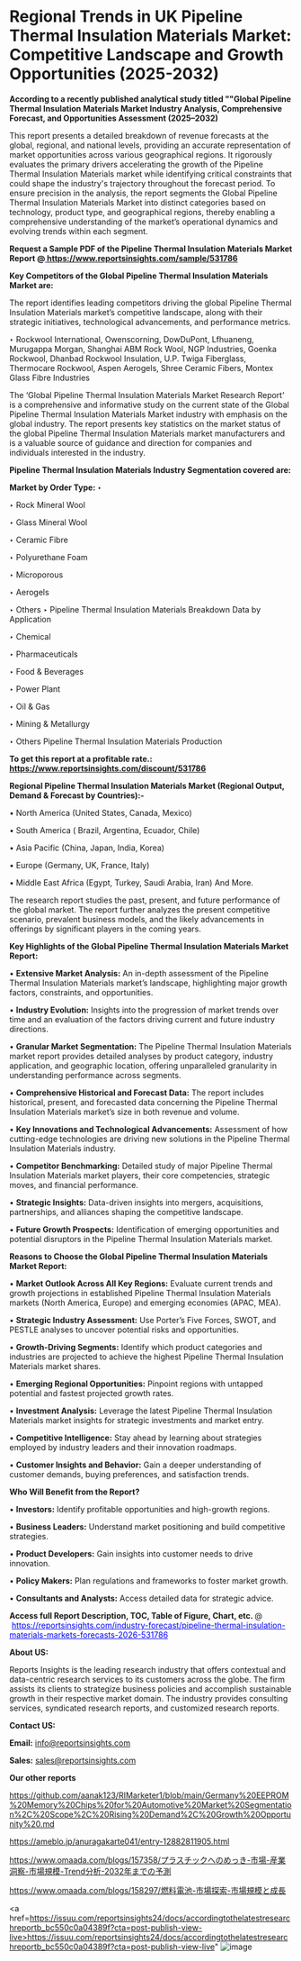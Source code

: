 # Regional Trends in UK Pipeline Thermal Insulation Materials Market: Competitive Landscape and Growth Opportunities (2025-2032)

<strong>According to a recently published analytical study titled ""Global Pipeline Thermal Insulation Materials Market Industry Analysis, Comprehensive Forecast, and Opportunities Assessment (2025–2032)</strong>

This report presents a detailed breakdown of revenue forecasts at the global, regional, and national levels, providing an accurate representation of market opportunities across various geographical regions. It rigorously evaluates the primary drivers accelerating the growth of the Pipeline Thermal Insulation Materials market while identifying critical constraints that could shape the industry's trajectory throughout the forecast period. To ensure precision in the analysis, the report segments the Global Pipeline Thermal Insulation Materials Market into distinct categories based on technology, product type, and geographical regions, thereby enabling a comprehensive understanding of the market’s operational dynamics and evolving trends within each segment.

<strong>Request a Sample PDF of the Pipeline Thermal Insulation Materials Market Report </strong><strong>@<a href=https://www.reportsinsights.com/sample/531786 style=color:#0000ff;> https://www.reportsinsights.com/sample/531786</a></strong></font>

<strong>Key Competitors of the Global Pipeline Thermal Insulation Materials Market are:</strong>

The report identifies leading competitors driving the global Pipeline Thermal Insulation Materials market’s competitive landscape, along with their strategic initiatives, technological advancements, and performance metrics.

‣ Rockwool International, Owenscorning, DowDuPont, Lfhuaneng, Murugappa Morgan, Shanghai ABM Rock Wool, NGP Industries, Goenka Rockwool, Dhanbad Rockwool Insulation, U.P. Twiga Fiberglass, Thermocare Rockwool, Aspen Aerogels, Shree Ceramic Fibers, Montex Glass Fibre Industries

The ‘Global Pipeline Thermal Insulation Materials Market Research Report’ is a comprehensive and informative study on the current state of the Global Pipeline Thermal Insulation Materials Market industry with emphasis on the global industry. The report presents key statistics on the market status of the global Pipeline Thermal Insulation Materials market manufacturers and is a valuable source of guidance and direction for companies and individuals interested in the industry.

<strong>Pipeline Thermal Insulation Materials Industry Segmentation covered are:</strong>

<strong>Market by Order Type: </strong>
‣ 

‣ Rock Mineral Wool

‣ Glass Mineral Wool

‣ Ceramic Fibre

‣ Polyurethane Foam

‣ Microporous

‣ Aerogels

‣ Others
‣ Pipeline Thermal Insulation Materials Breakdown Data by Application

‣ Chemical

‣ Pharmaceuticals

‣ Food & Beverages

‣ Power Plant

‣ Oil & Gas

‣ Mining & Metallurgy

‣ Others
Pipeline Thermal Insulation Materials Production

<strong>To get this report at a profitable rate.: <a href=https://www.reportsinsights.com/discount/531786 style=color:#0000ff;>https://www.reportsinsights.com/discount/531786</a></strong></font>

<strong>Regional Pipeline Thermal Insulation Materials Market (Regional Output, Demand &amp; Forecast by Countries):-</strong>

• North America (United States, Canada, Mexico)

• South America ( Brazil, Argentina, Ecuador, Chile)

• Asia Pacific (China, Japan, India, Korea)

• Europe (Germany, UK, France, Italy)

• Middle East Africa (Egypt, Turkey, Saudi Arabia, Iran) And More.

The research report studies the past, present, and future performance of the global market. The report further analyzes the present competitive scenario, prevalent business models, and the likely advancements in offerings by significant players in the coming years.

<strong>Key Highlights of the Global Pipeline Thermal Insulation Materials Market Report:</strong>

• <strong>Extensive Market Analysis:</strong> An in-depth assessment of the Pipeline Thermal Insulation Materials market’s landscape, highlighting major growth factors, constraints, and opportunities.

• <strong>Industry Evolution:</strong> Insights into the progression of market trends over time and an evaluation of the factors driving current and future industry directions.

• <strong>Granular Market Segmentation:</strong> The Pipeline Thermal Insulation Materials market report provides detailed analyses by product category, industry application, and geographic location, offering unparalleled granularity in understanding performance across segments.

• <strong>Comprehensive Historical and Forecast Data:</strong> The report includes historical, present, and forecasted data concerning the Pipeline Thermal Insulation Materials market’s size in both revenue and volume.

• <strong>Key Innovations and Technological Advancements:</strong> Assessment of how cutting-edge technologies are driving new solutions in the Pipeline Thermal Insulation Materials industry.

• <strong>Competitor Benchmarking:</strong> Detailed study of major Pipeline Thermal Insulation Materials market players, their core competencies, strategic moves, and financial performance.

• <strong>Strategic Insights:</strong> Data-driven insights into mergers, acquisitions, partnerships, and alliances shaping the competitive landscape.

• <strong>Future Growth Prospects:</strong> Identification of emerging opportunities and potential disruptors in the Pipeline Thermal Insulation Materials market.

<strong>Reasons to Choose the Global Pipeline Thermal Insulation Materials Market Report:</strong>

• <strong>Market Outlook Across All Key Regions:</strong> Evaluate current trends and growth projections in established Pipeline Thermal Insulation Materials markets (North America, Europe) and emerging economies (APAC, MEA).

• <strong>Strategic Industry Assessment:</strong> Use Porter’s Five Forces, SWOT, and PESTLE analyses to uncover potential risks and opportunities.

• <strong>Growth-Driving Segments:</strong> Identify which product categories and industries are projected to achieve the highest Pipeline Thermal Insulation Materials market shares.

• <strong>Emerging Regional Opportunities:</strong> Pinpoint regions with untapped potential and fastest projected growth rates.

• <strong>Investment Analysis:</strong> Leverage the latest Pipeline Thermal Insulation Materials market insights for strategic investments and market entry.

• <strong>Competitive Intelligence:</strong> Stay ahead by learning about strategies employed by industry leaders and their innovation roadmaps.

• <strong>Customer Insights and Behavior:</strong> Gain a deeper understanding of customer demands, buying preferences, and satisfaction trends.

<strong>Who Will Benefit from the Report?</strong>

• <strong>Investors:</strong> Identify profitable opportunities and high-growth regions.

• <strong>Business Leaders:</strong> Understand market positioning and build competitive strategies.

• <strong>Product Developers:</strong> Gain insights into customer needs to drive innovation.

• <strong>Policy Makers:</strong> Plan regulations and frameworks to foster market growth.

• <strong>Consultants and Analysts:</strong> Access detailed data for strategic advice.
</ul>
<strong>Access full Report Description, TOC, Table of Figure, Chart, etc. </strong>@  <a href=https://reportsinsights.com/industry-forecast/pipeline-thermal-insulation-materials-markets-forecasts-2026-531786 style=color:#0000ff;>https://reportsinsights.com/industry-forecast/pipeline-thermal-insulation-materials-markets-forecasts-2026-531786</a></font>

<strong><strong>About US</strong>:</strong>

Reports Insights is the leading research industry that offers contextual and data-centric research services to its customers across the globe. The firm assists its clients to strategize business policies and accomplish sustainable growth in their respective market domain. The industry provides consulting services, syndicated research reports, and customized research reports.

<strong>Contact US:</strong>

<p class=""""><b>Email:</b> <a href=mailto:info@reportsinsights.com>info@reportsinsights.com</a></p>
<p class=""""><b>Sales:</b> <a href=mailto:sales@reportsinsights.com>sales@reportsinsights.com</a></p>

<strong>Our other reports</strong>

<a href=https://github.com/aanak123/RIMarketer1/blob/main/Germany%20EEPROM%20Memory%20Chips%20for%20Automotive%20Market%20Segmentation%2C%20Scope%2C%20Rising%20Demand%2C%20Growth%20Opportunity%20.md>https://github.com/aanak123/RIMarketer1/blob/main/Germany%20EEPROM%20Memory%20Chips%20for%20Automotive%20Market%20Segmentation%2C%20Scope%2C%20Rising%20Demand%2C%20Growth%20Opportunity%20.md</a>

<a href=https://ameblo.jp/anuragakarte041/entry-12882811905.html>https://ameblo.jp/anuragakarte041/entry-12882811905.html</a>

<a href=https://www.omaada.com/blogs/157358/プラスチックへのめっき-市場-産業洞察-市場規模-Trend分析-2032年までの予測>https://www.omaada.com/blogs/157358/プラスチックへのめっき-市場-産業洞察-市場規模-Trend分析-2032年までの予測</a>

<a href=https://www.omaada.com/blogs/158297/燃料電池-市場探索-市場規模と成長>https://www.omaada.com/blogs/158297/燃料電池-市場探索-市場規模と成長</a>

<a href=https://issuu.com/reportsinsights24/docs/accordingtothelatestresearchreportb_bc550c0a04389f?cta=post-publish-view-live>https://issuu.com/reportsinsights24/docs/accordingtothelatestresearchreportb_bc550c0a04389f?cta=post-publish-view-live</a>"
![image](https://github.com/user-attachments/assets/9eba665e-52e4-435f-a78b-98d78f6fceb1)
